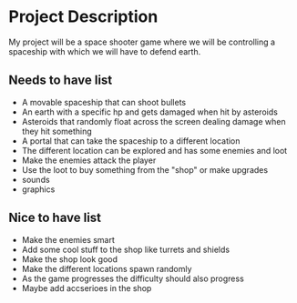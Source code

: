 # Project Description

My project will be a space shooter game where we will be controlling a spaceship with which we will have to defend
earth.

## Needs to have list
- A movable spaceship that can shoot bullets
- An earth with a specific hp and gets damaged when hit by asteroids
- Asteroids that randomly float across the screen dealing damage when they hit something
- A portal that can take the spaceship to a different location
- The different location can be explored and has some enemies and loot
- Make the enemies attack the player
- Use the loot to buy something from the "shop" or make upgrades
- sounds
- graphics

## Nice to have list
- Make the enemies smart
- Add some cool stuff to the shop like turrets and shields
- Make the shop look good
- Make the different locations spawn randomly
- As the game progresses the difficulty should also progress
- Maybe add accserioes in the shop
